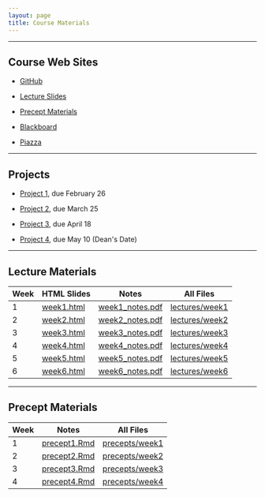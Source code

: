 ```yaml
---
layout: page
title: Course Materials
---
```


----

## Course Web Sites

- [GitHub](https://github.com/SML201)

- [Lecture Slides](https://github.com/SML201/lectures)

- [Precept Materials](https://github.com/SML201/precepts)

- [Blackboard](https://blackboard.princeton.edu/webapps/pu-courseredirect-bb_bb60/find.jsp?course_id=SML201_S2016)

- [Piazza](https://piazza.com/princeton/spring2016/sml201/home)


----

## Projects

- [Project 1](https://github.com/SML201/project1), due February 26

- [Project 2](https://github.com/SML201/project2), due March 25

- [Project 3](https://github.com/SML201/project3), due April 18

- [Project 4](https://github.com/SML201/project4), due May 10 (Dean's Date)

----

## Lecture Materials

Week | HTML Slides | Notes | All Files
-----|-------------| ----- | ----------
1 | [week1.html](http://sml201.github.io/lectures/week1/week1.html) | [week1_notes.pdf](http://sml201.github.io/lectures/week1/week1_notes.pdf) | [lectures/week1](https://github.com/SML201/lectures/tree/master/week1)
2 | [week2.html](http://sml201.github.io/lectures/week2/week2.html) | [week2_notes.pdf](http://sml201.github.io/lectures/week2/week2_notes.pdf) | [lectures/week2](https://github.com/SML201/lectures/tree/master/week2)
3 | [week3.html](http://sml201.github.io/lectures/week3/week3.html) | [week3_notes.pdf](http://sml201.github.io/lectures/week3/week3_notes.pdf) | [lectures/week3](https://github.com/SML201/lectures/tree/master/week3)
4 | [week4.html](http://sml201.github.io/lectures/week4/week4.html) | [week4_notes.pdf](http://sml201.github.io/lectures/week4/week4_notes.pdf) | [lectures/week4](https://github.com/SML201/lectures/tree/master/week4)
5 | [week5.html](http://sml201.github.io/lectures/week5/week5.html) | [week5_notes.pdf](http://sml201.github.io/lectures/week5/week5_notes.pdf) | [lectures/week5](https://github.com/SML201/lectures/tree/master/week5)
6 | [week6.html](http://sml201.github.io/lectures/week6/week6.html) | [week6_notes.pdf](http://sml201.github.io/lectures/week6/week6_notes.pdf) | [lectures/week6](https://github.com/SML201/lectures/tree/master/week6)

----

## Precept Materials

Week | Notes | All Files 
-----|-------|----------
1 | [precept1.Rmd](https://raw.githubusercontent.com/SML201/precepts/master/week1/precept1.Rmd) | [precepts/week1](https://github.com/SML201/precepts/tree/master/week1) 
2 | [precept2.Rmd](https://raw.githubusercontent.com/SML201/precepts/master/week2/precept2.Rmd) | [precepts/week2](https://github.com/SML201/precepts/tree/master/week2)
3 | [precept3.Rmd](https://raw.githubusercontent.com/SML201/precepts/master/week3/precept3.Rmd) | [precepts/week3](https://github.com/SML201/precepts/tree/master/week3)
4 | [precept4.Rmd](https://raw.githubusercontent.com/SML201/precepts/master/week4/precept4.Rmd) | [precepts/week4](https://github.com/SML201/precepts/tree/master/week4)


